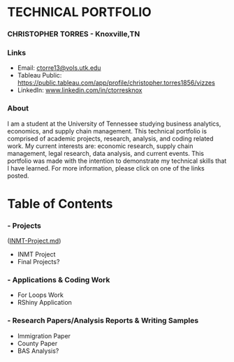 # TECHNICAL PORTFOLIO
### CHRISTOPHER TORRES - Knoxville,TN
### Links
- Email: ctorre13@vols.utk.edu
- Tableau Public: https://public.tableau.com/app/profile/christopher.torres1856/vizzes
- LinkedIn: www.linkedin.com/in/ctorresknox


### About 
I am a student at the University of Tennessee studying business analytics, economics, and supply chain management. This technical portfolio is comprised of academic projects, research, analysis, and coding related work. My current interests are: economic research, supply chain management, legal research, data analysis, and current events. This portfolio was made with the intention to demonstrate my technical skills that I have learned. For more information, please click on one of the links posted.

# Table of Contents 
### - Projects

([INMT-Project.md](https://github.com/CTorresKnox/Technical-Portfolio/blob/main/Projects/INMT%20Project.md))

- INMT Project
- Final Projects?
### - Applications & Coding Work 
- For Loops Work
- RShiny Application 
### - Research Papers/Analysis Reports & Writing Samples
- Immigration Paper
- County Paper
- BAS Analysis?
  
